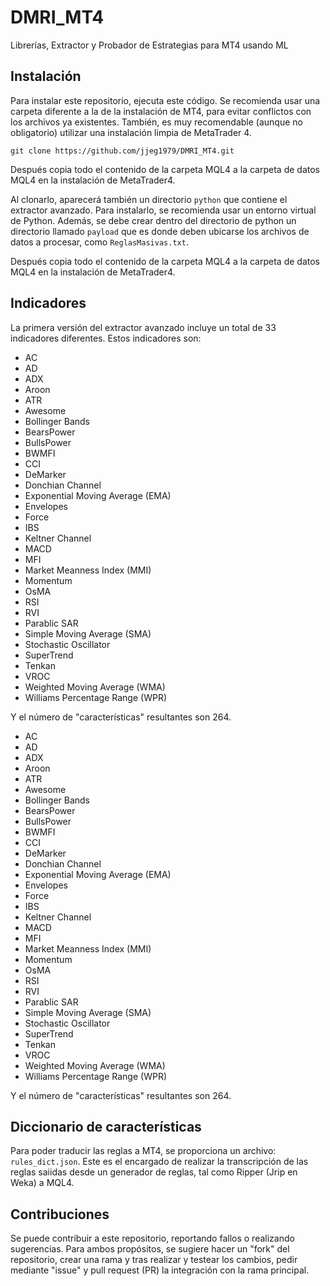 # DMRI_MT4

Librerías, Extractor y Probador de Estrategias para MT4 usando ML

## Instalación

Para instalar este repositorio, ejecuta este código. Se recomienda usar una carpeta diferente a la de la instalación de MT4, para evitar conflictos con los archivos ya existentes. También, es muy recomendable (aunque no obligatorio) utilizar una instalación limpia de MetaTrader 4.

`git clone https://github.com/jjeg1979/DMRI_MT4.git`

Después copia todo el contenido de la carpeta MQL4 a la carpeta de datos MQL4 en la instalación de MetaTrader4.

Al clonarlo, aparecerá también un directorio `python` que contiene el extractor avanzado. Para instalarlo, se recomienda usar un entorno virtual de Python. Además, se debe crear dentro del directorio de python un directorio llamado `payload` que es donde deben ubicarse los archivos de datos a procesar, como `ReglasMasivas.txt`.

Después copia todo el contenido de la carpeta MQL4 a la carpeta de datos MQL4 en la instalación de MetaTrader4.

## Indicadores

La primera versión del extractor avanzado incluye un total de 33 indicadores diferentes. Estos indicadores son:

-   AC
-   AD
-   ADX
-   Aroon
-   ATR
-   Awesome
-   Bollinger Bands
-   BearsPower
-   BullsPower
-   BWMFI
-   CCI
-   DeMarker
-   Donchian Channel
-   Exponential Moving Average (EMA)
-   Envelopes
-   Force
-   IBS
-   Keltner Channel
-   MACD
-   MFI
-   Market Meanness Index (MMI)
-   Momentum
-   OsMA
-   RSI
-   RVI
-   Parablic SAR
-   Simple Moving Average (SMA)
-   Stochastic Oscillator
-   SuperTrend
-   Tenkan
-   VROC
-   Weighted Moving Average (WMA)
-   Williams Percentage Range (WPR)

Y el número de "características" resultantes son 264.

- AC
- AD
- ADX
- Aroon
- ATR
- Awesome
- Bollinger Bands
- BearsPower
- BullsPower
- BWMFI
- CCI
- DeMarker
- Donchian Channel
- Exponential Moving Average (EMA)
- Envelopes
- Force
- IBS
- Keltner Channel
- MACD
- MFI
- Market Meanness Index (MMI)
- Momentum
- OsMA
- RSI
- RVI
- Parablic SAR
- Simple Moving Average (SMA)
- Stochastic Oscillator
- SuperTrend
- Tenkan
- VROC
- Weighted Moving Average (WMA)
- Williams Percentage Range (WPR)

Y el número de "características" resultantes son 264. 

## Diccionario de características

Para poder traducir las reglas a MT4, se proporciona un archivo: `rules_dict.json`. Este es el encargado de realizar la transcripción de las reglas saiidas desde un generador de reglas, tal como Ripper (Jrip en Weka) a MQL4.

## Contribuciones

Se puede contribuir a este repositorio, reportando fallos o realizando sugerencias. Para ambos propósitos, se sugiere hacer un "fork" del repositorio, crear una rama y tras realizar y testear los cambios, pedir mediante "issue" y pull request (PR) la integración con la rama principal.
